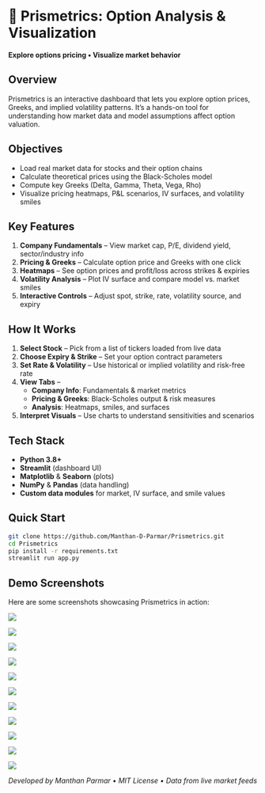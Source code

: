 # 💎 Prismetrics: Option Analysis & Visualization

**Explore options pricing  • Visualize market behavior**

## Overview  
Prismetrics is an interactive dashboard that lets you explore option prices, Greeks, and implied volatility patterns. 
It’s a hands-on tool for understanding how market data and model assumptions affect option valuation.

## Objectives
- Load real market data for stocks and their option chains  
- Calculate theoretical prices using the Black-Scholes model  
- Compute key Greeks (Delta, Gamma, Theta, Vega, Rho)  
- Visualize pricing heatmaps, P&L scenarios, IV surfaces, and volatility smiles  

## Key Features
1. **Company Fundamentals** – View market cap, P/E, dividend yield, sector/industry info  
2. **Pricing & Greeks** – Calculate option price and Greeks with one click  
3. **Heatmaps** – See option prices and profit/loss across strikes & expiries  
4. **Volatility Analysis** – Plot IV surface and compare model vs. market smiles  
5. **Interactive Controls** – Adjust spot, strike, rate, volatility source, and expiry  

## How It Works
1. **Select Stock** – Pick from a list of tickers loaded from live data  
2. **Choose Expiry & Strike** – Set your option contract parameters  
3. **Set Rate & Volatility** – Use historical or implied volatility and risk-free rate  
4. **View Tabs** –  
   - **Company Info**: Fundamentals & market metrics  
   - **Pricing & Greeks**: Black-Scholes output & risk measures  
   - **Analysis**: Heatmaps, smiles, and surfaces  
5. **Interpret Visuals** – Use charts to understand sensitivities and scenarios  

## Tech Stack
- **Python 3.8+**  
- **Streamlit** (dashboard UI)  
- **Matplotlib** & **Seaborn** (plots)  
- **NumPy** & **Pandas** (data handling)  
- **Custom data modules** for market, IV surface, and smile values  

## Quick Start
```bash
git clone https://github.com/Manthan-D-Parmar/Prismetrics.git
cd Prismetrics
pip install -r requirements.txt
streamlit run app.py
````

## Demo Screenshots

Here are some screenshots showcasing Prismetrics in action:


![](images/1.png)

![](images/2.png)  

![](images/3.png)  

![](images/4.png)

![](images/5.png)  

![](images/6.png)  

![](images/7.png)

![](images/8.png)  

![](images/9.png) 

![](images/10.png)

![](images/11.png)  



*Developed by Manthan Parmar • MIT License • Data from live market feeds*

```
```

